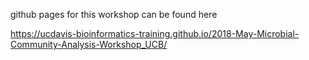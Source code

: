 
github pages for this workshop can be found here

https://ucdavis-bioinformatics-training.github.io/2018-May-Microbial-Community-Analysis-Workshop_UCB/
